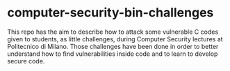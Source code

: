 # computer-security-bin-challenges
This repo has the aim to describe how to attack some vulnerable C codes given to students, as little challenges, during Computer Security lectures at Politecnico di Milano. Those challenges have been done in order to better understand how to find vulnerabilities inside code and to learn to develop secure code.
